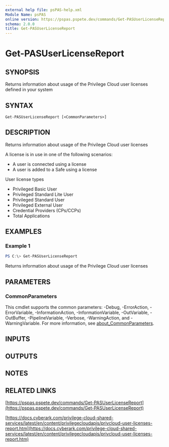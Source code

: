 ```yaml
---
external help file: psPAS-help.xml
Module Name: psPAS
online version: https://pspas.pspete.dev/commands/Get-PASUserLicenseReport
schema: 2.0.0
title: Get-PASUserLicenseReport
---
```


# Get-PASUserLicenseReport

## SYNOPSIS
Returns information about usage of the Privilege Cloud user licenses defined in your system

## SYNTAX

```
Get-PASUserLicenseReport [<CommonParameters>]
```

## DESCRIPTION
Returns information about usage of the Privilege Cloud user licenses

A license is in use in one of the following scenarios:
- A user is connected using a license
- A user is added to a Safe using a license

User license types
- Privileged Basic User
- Privileged Standard Lite User
- Privileged Standard User
- Privileged External User
- Credential Providers (CPs/CCPs)
- Total Applications

## EXAMPLES

### Example 1
```powershell
PS C:\> Get-PASUserLicenseReport
```

Returns information about usage of the Privilege Cloud user licenses

## PARAMETERS

### CommonParameters
This cmdlet supports the common parameters: -Debug, -ErrorAction, -ErrorVariable, -InformationAction, -InformationVariable, -OutVariable, -OutBuffer, -PipelineVariable, -Verbose, -WarningAction, and -WarningVariable. For more information, see [about_CommonParameters](http://go.microsoft.com/fwlink/?LinkID=113216).

## INPUTS

## OUTPUTS

## NOTES

## RELATED LINKS

[https://pspas.pspete.dev/commands/Get-PASUserLicenseReport](https://pspas.pspete.dev/commands/Get-PASUserLicenseReport)

[https://docs.cyberark.com/privilege-cloud-shared-services/latest/en/content/privilegecloudapis/privcloud-user-licenses-report.htm](https://docs.cyberark.com/privilege-cloud-shared-services/latest/en/content/privilegecloudapis/privcloud-user-licenses-report.htm)